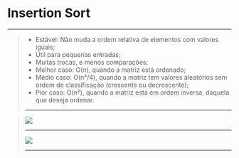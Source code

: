 # Insertion Sort

-----

> - Estável: Não muda a ordem relativa de elementos com valores iguais;
> - Útil para pequenas entradas;
> - Muitas trocas, e menos comparações;
> - Melhor caso: O(n), quando a matriz está ordenado;
> - Médio caso: O(n²/4), quando a matriz tem valores aleatórios sem ordem de classificação (crescente ou decrescente);
> - Pior caso: O(n²), quando a matriz está em ordem inversa, daquela que deseja ordenar.
>
> ----

> 
>
> ![](https://upload.wikimedia.org/wikipedia/commons/0/0f/Insertion-sort-example-300px.gif)
>
> ----
>
> ![](https://media.geeksforgeeks.org/wp-content/uploads/insertion_sort-recursion.png)
>
> ---

